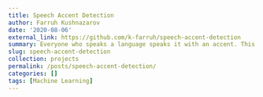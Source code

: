 ```yaml
---
title: Speech Accent Detection
author: Farruh Kushnazarov
date: '2020-08-06'
external_link: https://github.com/k-farruh/speech-accent-detection
summary: Everyone who speaks a language speaks it with an accent. This project defines the accent for English language speakers.
slug: speech-accent-detection
collection: projects
permalink: /posts/speech-accent-detection/
categories: []
tags: [Machine Learning]
---
```


